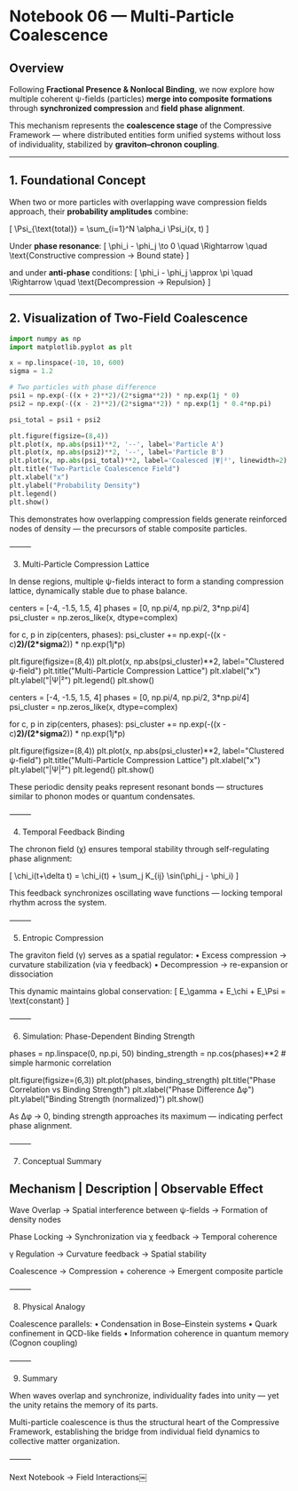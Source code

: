 # Notebook 06 — Multi-Particle Coalescence

## Overview

Following **Fractional Presence & Nonlocal Binding**, we now explore how multiple coherent ψ-fields (particles) **merge into composite formations** through **synchronized compression** and **field phase alignment**.

This mechanism represents the **coalescence stage** of the Compressive Framework — where distributed entities form unified systems without loss of individuality, stabilized by **graviton–chronon coupling**.

---

## 1. Foundational Concept

When two or more particles with overlapping wave compression fields approach,
their **probability amplitudes** combine:

\[
\Psi_{\text{total}} = \sum_{i=1}^N \alpha_i \Psi_i(x, t)
\]

Under **phase resonance**:
\[
\phi_i - \phi_j \to 0 \quad \Rightarrow \quad \text{Constructive compression → Bound state}
\]

and under **anti-phase** conditions:
\[
\phi_i - \phi_j \approx \pi \quad \Rightarrow \quad \text{Decompression → Repulsion}
\]

---

## 2. Visualization of Two-Field Coalescence

```python
import numpy as np
import matplotlib.pyplot as plt

x = np.linspace(-10, 10, 600)
sigma = 1.2

# Two particles with phase difference
psi1 = np.exp(-((x + 2)**2)/(2*sigma**2)) * np.exp(1j * 0)
psi2 = np.exp(-((x - 2)**2)/(2*sigma**2)) * np.exp(1j * 0.4*np.pi)

psi_total = psi1 + psi2

plt.figure(figsize=(8,4))
plt.plot(x, np.abs(psi1)**2, '--', label='Particle A')
plt.plot(x, np.abs(psi2)**2, '--', label='Particle B')
plt.plot(x, np.abs(psi_total)**2, label='Coalesced |Ψ|²', linewidth=2)
plt.title("Two-Particle Coalescence Field")
plt.xlabel("x")
plt.ylabel("Probability Density")
plt.legend()
plt.show()
```

This demonstrates how overlapping compression fields generate reinforced nodes of density — the precursors of stable composite particles.

⸻

3. Multi-Particle Compression Lattice

In dense regions, multiple ψ-fields interact to form a standing compression lattice, dynamically stable due to phase balance.

centers = [-4, -1.5, 1.5, 4]
phases = [0, np.pi/4, np.pi/2, 3*np.pi/4]
psi_cluster = np.zeros_like(x, dtype=complex)

for c, p in zip(centers, phases):
    psi_cluster += np.exp(-((x - c)**2)/(2*sigma**2)) * np.exp(1j*p)

plt.figure(figsize=(8,4))
plt.plot(x, np.abs(psi_cluster)**2, label="Clustered ψ-field")
plt.title("Multi-Particle Compression Lattice")
plt.xlabel("x")
plt.ylabel("|Ψ|²")
plt.legend()
plt.show()

centers = [-4, -1.5, 1.5, 4]
phases = [0, np.pi/4, np.pi/2, 3*np.pi/4]
psi_cluster = np.zeros_like(x, dtype=complex)

for c, p in zip(centers, phases):
    psi_cluster += np.exp(-((x - c)**2)/(2*sigma**2)) * np.exp(1j*p)

plt.figure(figsize=(8,4))
plt.plot(x, np.abs(psi_cluster)**2, label="Clustered ψ-field")
plt.title("Multi-Particle Compression Lattice")
plt.xlabel("x")
plt.ylabel("|Ψ|²")
plt.legend()
plt.show()

These periodic density peaks represent resonant bonds — structures similar to phonon modes or quantum condensates.

⸻

4. Temporal Feedback Binding

The chronon field (χ) ensures temporal stability through self-regulating phase alignment:

[
\chi_i(t+\delta t) = \chi_i(t) + \sum_j K_{ij} \sin(\phi_j - \phi_i)
]

This feedback synchronizes oscillating wave functions — locking temporal rhythm across the system.

⸻

5. Entropic Compression

The graviton field (γ) serves as a spatial regulator:
	•	Excess compression → curvature stabilization (via γ feedback)
	•	Decompression → re-expansion or dissociation

This dynamic maintains global conservation:
[
E_\gamma + E_\chi + E_\Psi = \text{constant}
]

⸻

6. Simulation: Phase-Dependent Binding Strength

phases = np.linspace(0, np.pi, 50)
binding_strength = np.cos(phases)**2  # simple harmonic correlation

plt.figure(figsize=(6,3))
plt.plot(phases, binding_strength)
plt.title("Phase Correlation vs Binding Strength")
plt.xlabel("Phase Difference Δφ")
plt.ylabel("Binding Strength (normalized)")
plt.show()

As Δφ → 0, binding strength approaches its maximum — indicating perfect phase alignment.

⸻

7. Conceptual Summary

Mechanism | Description | Observable Effect
------------------------------------------

Wave Overlap -> Spatial interference between ψ-fields -> Formation of density nodes

Phase Locking -> Synchronization via χ feedback -> Temporal coherence

γ Regulation -> Curvature feedback -> Spatial stability

Coalescence -> Compression + coherence -> Emergent composite particle


⸻

8. Physical Analogy

Coalescence parallels:
	•	Condensation in Bose–Einstein systems
	•	Quark confinement in QCD-like fields
	•	Information coherence in quantum memory (Cognon coupling)

⸻

9. Summary

When waves overlap and synchronize, individuality fades into unity —
yet the unity retains the memory of its parts.

Multi-particle coalescence is thus the structural heart of the Compressive Framework, establishing the bridge from individual field dynamics to collective matter organization.

⸻

Next Notebook → Field Interactions￼


